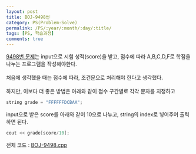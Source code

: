 ```yaml
---
layout: post
title: BOJ-9498번
category: PS(Problem-Solve)
permalink: /PS/:year/:month/:day/:title/
tags: [PS, 학습과정]
comments: true
---
```


[9498번 문제](https://www.acmicpc.net/problem/9498)는 input으로 시험 성적(score)을 받고, 점수에 따라  A,B,C,D,F로 학점을 나누는 프로그램을 작성해야한다. <br><br>
처음에 생각했을 때는 점수에 따라, 조건문으로 처리해야 한다고 생각했다. <br><br>
하지만, 이보다 더 좋은 방법은 아래와 같이 점수 구간별로 각각 문자를 지정하고<br>

```cpp
string grade = "FFFFFFDCBAA";
``` 
input으로 받은 score를 아래와 같이 10으로 나누고, string의 index로 넣어주어 출력하면 된다.

```cpp
cout << grade[score/10];
```

전체 코드 : [BOJ-9498.cpp](https://github.com/HaeUlNam/Algorithm/blob/master/boj/9498.cpp)
